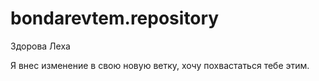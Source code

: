 # bondarevtem.repository

Здорова Леха

Я внес изменение в свою новую ветку, хочу похвастаться тебе этим.
